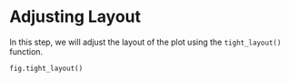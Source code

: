 # Adjusting Layout

In this step, we will adjust the layout of the plot using the `tight_layout()` function.

```python
fig.tight_layout()
```

